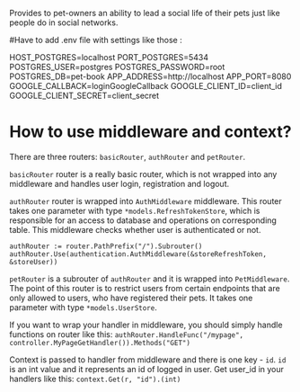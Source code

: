 Provides to pet-owners an ability to lead a social life of their pets just like people do in social networks.

#Have to add .env file with settings like those :

HOST_POSTGRES=localhost
PORT_POSTGRES=5434
POSTGRES_USER=postgres
POSTGRES_PASSWORD=root
POSTGRES_DB=pet-book
APP_ADDRESS=http://localhost
APP_PORT=8080
GOOGLE_CALLBACK=loginGoogleCallback
GOOGLE_CLIENT_ID=client_id
GOOGLE_CLIENT_SECRET=client_secret

# How to use middleware and context?
There are three routers: `basicRouter`, `authRouter` and `petRouter`.

`basicRouter` router is a really basic router, which is not wrapped into any middleware and handles user login, registration and logout.

`authRouter` router is wrapped into `AuthMiddleware` middleware. 
This router takes one parameter with type `*models.RefreshTokenStore`, which
is responsible for an access to database and operations on corresponding table.
This middleware checks whether user is authenticated or not.

`authRouter := router.PathPrefix("/").Subrouter()`
`authRouter.Use(authentication.AuthMiddleware(&storeRefreshToken, &storeUser))`
 
 `petRouter` is a subrouter of `authRouter` and it is wrapped into `PetMiddleware`.
The point of this router is to restrict users from certain endpoints that are only allowed to users, who have registered their pets.
It takes one parameter with type `*models.UserStore`.

If you want to wrap your handler in middleware, you should simply handle functions on router like this:
`authRouter.HandleFunc("/mypage", controller.MyPageGetHandler()).Methods("GET")`

Context is passed to handler from middleware and there is one key - `id`. 
`id` is an int value and it represents an id of logged in user.
Get user_id in your handlers like this:
`context.Get(r, "id").(int)`


